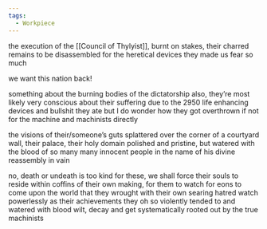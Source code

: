 ```yaml
---
tags:
  - Workpiece
---
```

the execution of the [[Council of Thylyist]], burnt on stakes, their charred remains to be disassembled for the heretical devices they made us fear so much

we want this nation back!

something about the burning bodies of the dictatorship 
also, they’re most likely very conscious about their suffering due to the 2950 life enhancing devices and bullshit they ate
but I do wonder how they got overthrown if not for the machine and machinists directly 

the visions of their/someone’s guts splattered over the corner of a courtyard wall, their palace, their holy domain
polished and pristine, but watered with the blood of so many many innocent people 
in the name of his divine reassembly
in vain 

no, death or undeath is too kind for these, we shall force their souls to reside within coffins of their own making, for them to watch for eons to come upon the world that they wrought with their own searing hatred 
watch powerlessly as their achievements they oh so violently tended to and watered with blood wilt, decay and get systematically rooted out by the true machinists
